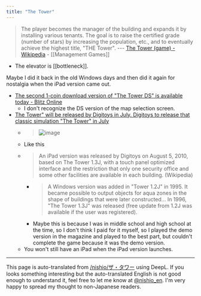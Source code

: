 ```yaml
---
title: "The Tower"
---
```


> The player becomes the manager of the building and expands it by installing various tenants. The goal is to raise the certified grade (number of stars) by increasing the population, etc., and to eventually achieve the highest title, "THE Tower". --- [The Tower (game) - Wikipedia](https://ja.wikipedia.org/wiki/%E3%82%B6%E3%83%BB%E3%82%BF%E3%83%AF%E3%83%BC_(%E3%82%B2%E3%83%BC%E3%83%A0))
    - [[Management Games]]
- The elevator is [[bottleneck]].

Maybe I did it back in the old Windows days and then did it again for nostalgia when the iPad version came out.

- [The second 1-coin download version of "The Tower DS" is available today - Blitz Online](https://dengekionline.com/elem/000/000/205/205142/)
    - I don't recognize the DS version of the map selection screen.
- [The Tower" will be released by Digitoys in July. Digitoys to release that classic simulation "The Tower" in July](https://www.4gamer.net/games/115/G011588/20100715061/)
    - > ![image](https://gyazo.com/add1fc6419afbab935546a93d21e0318/thumb/1000)
    - Like this
    - > An iPad version was released by Digitoys on August 5, 2010, based on The Tower 1.3J, with a touch panel optimized interface and the restriction that only one security office and some other facilities are available in each building. (Wikipedia)
        - > A Windows version was added in "Tower 1.2J" in 1995. It became possible to output objects for aqua zones in the shape of buildings that were later constructed... In 1996, "The Tower 1.3J" was released (free update from 1.2J was available if the user was registered).
        - Maybe this is because I was in middle school and high school at the time, so I don't think I paid for it myself, so I played the demo version in the magazine and played to the best part, but couldn't complete the game because it was the demo version.
    - You won't still have an iPad when the iPad version launches.

---
This page is auto-translated from [/nishio/ザ・タワー](https://scrapbox.io/nishio/ザ・タワー) using DeepL. If you looks something interesting but the auto-translated English is not good enough to understand it, feel free to let me know at [@nishio_en](https://twitter.com/nishio_en). I'm very happy to spread my thought to non-Japanese readers.